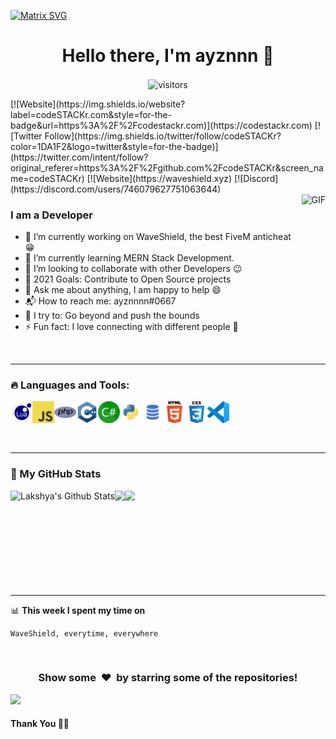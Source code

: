   [![Matrix SVG](https://raw.githubusercontent.com/rodrigograca31/rodrigograca31/master/matrix.svg)](https://www.youtube.com/watch?v=SDkAGkd4NLc) 
<p>
  <h1 align="center"><b>Hello there, I'm ayznnn 👋</b></h1>
</p>

<p align="center">
    <img align="center" alt="visitors" src="https://gpvc.arturio.dev/AYZNN" />
</p>
[![Website](https://img.shields.io/website?label=codeSTACKr.com&style=for-the-badge&url=https%3A%2F%2Fcodestackr.com)](https://codestackr.com)
[![Twitter Follow](https://img.shields.io/twitter/follow/codeSTACKr?color=1DA1F2&logo=twitter&style=for-the-badge)](https://twitter.com/intent/follow?original_referer=https%3A%2F%2Fgithub.com%2FcodeSTACKr&screen_name=codeSTACKr)
[![Website](https://waveshield.xyz)
[![Discord](https://discord.com/users/746079627751063644)

<br>

<img align="right" height="270px" alt="GIF" src="https://i.pinimg.com/originals/e4/26/70/e426702edf874b181aced1e2fa5c6cde.gif" />

### I am a Developer
- 🔭 I’m currently working on WaveShield, the best FiveM anticheat :grin:
- 🌱 I’m currently learning MERN Stack Development.
- 👯 I’m looking to collaborate with other Developers :wink:
- 🥅 2021 Goals: Contribute to Open Source projects
- 💬 Ask me about anything, I am happy to help :smile:
- 📬 How to reach me: ayznnnn#0667
- 🧗 I try to: Go beyond and push the bounds
- ⚡ Fun fact: I love connecting with different people :raised_hands:

<br>


---
### 🔥 Languages and Tools: 
<img align="left" alt="LUA" width="35px" src="https://raw.githubusercontent.com/github/explore/80688e429a7d4ef2fca1e82350fe8e3517d3494d/topics/lua/lua.png" />
<img align="left" alt="JavaScript" width="35px" src="https://raw.githubusercontent.com/github/explore/80688e429a7d4ef2fca1e82350fe8e3517d3494d/topics/javascript/javascript.png" />
<img align="left" alt="JavaScript" width="35px" src="https://raw.githubusercontent.com/github/explore/80688e429a7d4ef2fca1e82350fe8e3517d3494d/topics/php/php.png" />
<img align="left" alt="HTML5" width="35px" src="https://raw.githubusercontent.com/github/explore/80688e429a7d4ef2fca1e82350fe8e3517d3494d/topics/cpp/cpp.png" />
<img align="left" alt="HTML5" width="35px" src="https://raw.githubusercontent.com/github/explore/80688e429a7d4ef2fca1e82350fe8e3517d3494d/topics/csharp/csharp.png" />
<img align="left" alt="HTML5" width="35px" src="https://raw.githubusercontent.com/github/explore/80688e429a7d4ef2fca1e82350fe8e3517d3494d/topics/python/python.png" />
<img align="left" alt="SQL" width="35px" src="https://raw.githubusercontent.com/github/explore/80688e429a7d4ef2fca1e82350fe8e3517d3494d/topics/sql/sql.png" />
<img align="left" alt="HTML5" width="35px" src="https://raw.githubusercontent.com/github/explore/80688e429a7d4ef2fca1e82350fe8e3517d3494d/topics/html/html.png" />
<img align="left" alt="CSS3" width="35px" src="https://raw.githubusercontent.com/github/explore/80688e429a7d4ef2fca1e82350fe8e3517d3494d/topics/css/css.png" />
<img align="left" alt="Visual Studio Code" width="35px" src="https://raw.githubusercontent.com/github/explore/80688e429a7d4ef2fca1e82350fe8e3517d3494d/topics/visual-studio-code/visual-studio-code.png" />

<br>
<br>
<br>
<br>

---
### 🔴 My GitHub Stats

  <img align="left" src="https://github-readme-stats.vercel.app/api?username=AYZNN&show_icons=true&title_color=fff&icon_color=79ff97&text_color=efefef&bg_color=24292e" alt="Lakshya's Github Stats">

  <img align="left" src="https://github-readme-stats.vercel.app/api/top-langs/?username=AYZNN&show_icons=true&hide_border=true&theme=radical">


<a href="https://github.com/AYZNN/waveshield">
  <img align="left" src="https://github-readme-stats.vercel.app/api/pin/?username=AYZNN&repo=waveshield&theme=dark" />
</a>

<br>
<br>
<br>
<br>
<br>
<br>
<br>
<br>
</br>

---
📊 **This week I spent my time on**
<!--START_SECTION:waka-->
```text
WaveShield, everytime, everywhere
```
<!--END_SECTION:waka-->

<br>

<div align="center">
<h3 align="center">Show some &nbsp;❤️&nbsp; by starring some of the repositories!</h3>
</div><img src="https://github.com/punitkmryh/punitkmryh/blob/master/wave.svg" />

#### Thank You 🙏🏼


<!--[website]: -->
[twitter]: https://twitter.com/sumanth_98?s=09
<!--[youtube]: https://www.youtube.com/channel/UC40R8Rvwjhu08Z0MFffNfsg-->
[instagram]: https://instagram.com/the.cs.geek?igshid=1mamru7aa53b2
[linkedin]: https://www.linkedin.com/in/sai-sumanth-talluri-3b7811141
